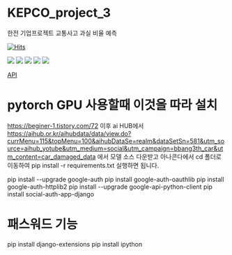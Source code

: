 # KEPCO_project_3

한전 기업프로젝트 교통사고 과실 비율 예측

[![Hits](https://hits.seeyoufarm.com/api/count/incr/badge.svg?url=https%3A%2F%2Fgithub.com%2FSHINSUNGH%2FPython_for_study&count_bg=%23255694&title_bg=%23555555&icon=python.svg&icon_color=%23479768&title=Welcome_for_students&edge_flat=false)](https://hits.seeyoufarm.com)

<img src="https://img.shields.io/badge/PyTorch-EE4C2C?style=for-the-badge&logo=PyTorch&logoColor=white"> <img src="https://img.shields.io/badge/Python-3776AB?style=for-the-badge&logo=Python&logoColor=white"> <img src="https://img.shields.io/badge/mysql-4479A1?style=for-the-badge&logo=mysql&logoColor=white"> <img src="https://img.shields.io/badge/github-181717?style=for-the-badge&logo=github&logoColor=white"> <img src="https://img.shields.io/badge/git-F05032?style=for-the-badge&logo=git&logoColor=white">

[API](https://docs.python.org/ko/3.9/library/index.html)

# pytorch GPU 사용할때 이것을 따라 설치

https://beginer-1.tistory.com/72
이후 ai HUB에서
https://aihub.or.kr/aihubdata/data/view.do?currMenu=115&topMenu=100&aihubDataSe=realm&dataSetSn=581&utm_source=aihub_yotube&utm_medium=social&utm_campaign=bbang3th_car&utm_content=car_damaged_data
에서 모델 소스 다운받고
아나콘다에서 cd 폴더로 이동하여
pip install -r requirements.txt
실행하면 됩니다.

pip install --upgrade google-auth
pip install google-auth-oauthlib
pip install google-auth-httplib2
pip install --upgrade google-api-python-client
pip install social-auth-app-django

# 패스워드 기능

pip install django-extensions
pip install ipython

